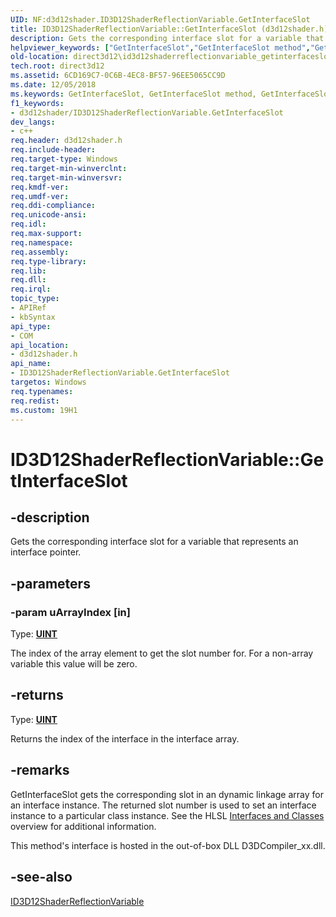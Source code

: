 ```yaml
---
UID: NF:d3d12shader.ID3D12ShaderReflectionVariable.GetInterfaceSlot
title: ID3D12ShaderReflectionVariable::GetInterfaceSlot (d3d12shader.h)
description: Gets the corresponding interface slot for a variable that represents an interface pointer.
helpviewer_keywords: ["GetInterfaceSlot","GetInterfaceSlot method","GetInterfaceSlot method","ID3D12ShaderReflectionVariable interface","ID3D12ShaderReflectionVariable interface","GetInterfaceSlot method","ID3D12ShaderReflectionVariable.GetInterfaceSlot","ID3D12ShaderReflectionVariable::GetInterfaceSlot","d3d12shader/ID3D12ShaderReflectionVariable::GetInterfaceSlot","direct3d12.id3d12shaderreflectionvariable_getinterfaceslot"]
old-location: direct3d12\id3d12shaderreflectionvariable_getinterfaceslot.htm
tech.root: direct3d12
ms.assetid: 6CD169C7-0C6B-4EC8-BF57-96EE5065CC9D
ms.date: 12/05/2018
ms.keywords: GetInterfaceSlot, GetInterfaceSlot method, GetInterfaceSlot method,ID3D12ShaderReflectionVariable interface, ID3D12ShaderReflectionVariable interface,GetInterfaceSlot method, ID3D12ShaderReflectionVariable.GetInterfaceSlot, ID3D12ShaderReflectionVariable::GetInterfaceSlot, d3d12shader/ID3D12ShaderReflectionVariable::GetInterfaceSlot, direct3d12.id3d12shaderreflectionvariable_getinterfaceslot
f1_keywords:
- d3d12shader/ID3D12ShaderReflectionVariable.GetInterfaceSlot
dev_langs:
- c++
req.header: d3d12shader.h
req.include-header: 
req.target-type: Windows
req.target-min-winverclnt: 
req.target-min-winversvr: 
req.kmdf-ver: 
req.umdf-ver: 
req.ddi-compliance: 
req.unicode-ansi: 
req.idl: 
req.max-support: 
req.namespace: 
req.assembly: 
req.type-library: 
req.lib: 
req.dll: 
req.irql: 
topic_type:
- APIRef
- kbSyntax
api_type:
- COM
api_location:
- d3d12shader.h
api_name:
- ID3D12ShaderReflectionVariable.GetInterfaceSlot
targetos: Windows
req.typenames: 
req.redist: 
ms.custom: 19H1
---
```


# ID3D12ShaderReflectionVariable::GetInterfaceSlot


## -description


Gets the corresponding interface slot for a variable that represents an interface pointer.
        


## -parameters




### -param uArrayIndex [in]

Type: <b><a href="https://docs.microsoft.com/windows/desktop/WinProg/windows-data-types">UINT</a></b>

The index of the array element to get the slot number for.
            For a non-array variable this value will be zero.
          


## -returns



Type: <b><a href="https://docs.microsoft.com/windows/desktop/WinProg/windows-data-types">UINT</a></b>

Returns the index of the interface in the interface array.
          




## -remarks



GetInterfaceSlot gets the corresponding slot in an dynamic linkage array for an interface instance.
          The returned slot number is used to set an interface instance to a particular class instance.
          See the HLSL <a href="https://docs.microsoft.com/windows/desktop/direct3dhlsl/overviews-direct3d-11-hlsl-dynamic-linking-class">Interfaces and Classes</a> overview for additional information.
        

This method's interface is hosted in the out-of-box DLL D3DCompiler_xx.dll.
      




## -see-also




<a href="https://docs.microsoft.com/windows/desktop/api/d3d12shader/nn-d3d12shader-id3d12shaderreflectionvariable">ID3D12ShaderReflectionVariable</a>
 

 


